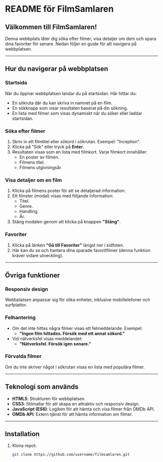 # README för FilmSamlaren

## Välkommen till FilmSamlaren!
Denna webbplats låter dig söka efter filmer, visa detaljer om dem och spara dina favoriter för senare. Nedan följer en guide för att navigera på webbplatsen.

---

## Hur du navigerar på webbplatsen

### Startsida
När du öppnar webbplatsen landar du på startsidan. Här hittar du:
- En sökruta där du kan skriva in namnet på en film.
- En sökknapp som visar resultaten baserat på din sökning.
- En lista med filmer som visas dynamiskt när du söker eller laddar startsidan.

### Söka efter filmer
1. Skriv in ett filmtitel eller sökord i sökrutan. Exempel: "Inception".
2. Klicka på "Sök" eller tryck på **Enter**.
3. Resultaten visas som en lista med filmkort. Varje filmkort innehåller:
    - En poster av filmen.
    - Filmens titel.
    - Filmens utgivningsår.

### Visa detaljer om en film
1. Klicka på filmens poster för att se detaljerad information.
2. Ett fönster (modal) visas med följande information:
    - Titel.
    - Genre.
    - Handling.
    - År.
3. Stäng modalen genom att klicka på knappen **"Stäng"**.

### Favoriter
1. Klicka på länken **"Gå till Favoriter"** längst ner i sidfoten.
2. Här kan du se och hantera dina sparade favoritfilmer (denna funktion kräver vidare utveckling).

---

## Övriga funktioner

### Responsiv design
Webbplatsen anpassar sig för olika enheter, inklusive mobiltelefoner och surfplattor.

### Felhantering
- Om det inte hittas några filmer visas ett felmeddelande. Exempel: 
  - **"Ingen film hittades. Försök med ett annat sökord."**
- Vid nätverksfel visas meddelandet:
  - **"Nätverksfel. Försök igen senare."**

### Förvalda filmer
Om du inte skriver något i sökrutan visas en lista med populära filmer.

---

## Teknologi som används

- **HTML5**: Strukturen för webbplatsen.
- **CSS3**: Stilmallar för att skapa en attraktiv och responsiv design.
- **JavaScript (ES6)**: Logiken för att hämta och visa filmer från OMDb API.
- **OMDb API**: Extern tjänst för att hämta information om filmer.

---

## Installation

1. Klona repot:
   ```bash
   git clone https://github.com/username/filmsamlaren.git
